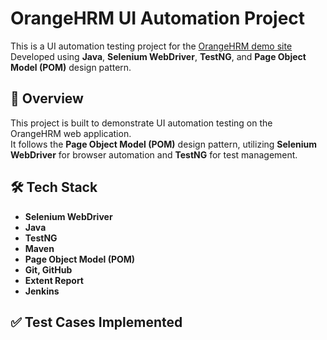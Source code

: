 # OrangeHRM UI Automation Project

This is a UI automation testing project for the [OrangeHRM demo site](https://opensource-demo.orangehrmlive.com/)  
Developed using **Java**, **Selenium WebDriver**, **TestNG**, and **Page Object Model (POM)** design pattern.

## 📌 Overview
This project is built to demonstrate UI automation testing on the OrangeHRM web application.  
It follows the **Page Object Model (POM)** design pattern, utilizing **Selenium WebDriver** for browser automation and **TestNG** for test management.

## 🛠 Tech Stack

- **Selenium WebDriver**
- **Java**
- **TestNG**
- **Maven**
- **Page Object Model (POM)**
- **Git, GitHub**
- **Extent Report**
- **Jenkins**

## ✅ Test Cases Implemented


